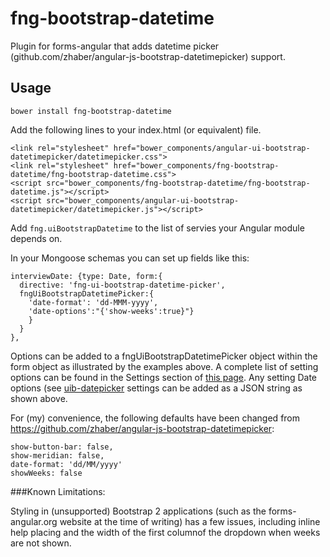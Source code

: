 # fng-bootstrap-datetime

Plugin for forms-angular that adds datetime picker (github.com/zhaber/angular-js-bootstrap-datetimepicker) support.

## Usage

    bower install fng-bootstrap-datetime

Add the following lines to your index.html (or equivalent) file.

    <link rel="stylesheet" href="bower_components/angular-ui-bootstrap-datetimepicker/datetimepicker.css">
    <link rel="stylesheet" href="bower_components/fng-bootstrap-datetime/fng-bootstrap-datetime.css">
    <script src="bower_components/fng-bootstrap-datetime/fng-bootstrap-datetime.js"></script>
    <script src="bower_components/angular-ui-bootstrap-datetimepicker/datetimepicker.js"></script>

Add `fng.uiBootstrapDatetime` to the list of servies your Angular module depends on. 

In your Mongoose schemas you can set up fields like this:

    interviewDate: {type: Date, form:{
      directive: 'fng-ui-bootstrap-datetime-picker', 
      fngUiBootstrapDatetimePicker:{
        'date-format': 'dd-MMM-yyyy',
        'date-options':"{'show-weeks':true}"}
        }
      }
    },

Options can be added to a fngUiBootstrapDatetimePicker object within the form object as illustrated by the examples above.
A complete list of setting options can be found in the Settings section of [this page](https://github.com/zhaber/angular-js-bootstrap-datetimepicker).  Any setting
Date options (see [uib-datepicker](https://angular-ui.github.io/bootstrap/#!#datepicker) settings can be added as a JSON string as shown above.

For (my) convenience, the following defaults have been changed from https://github.com/zhaber/angular-js-bootstrap-datetimepicker:

    show-button-bar: false, 
    show-meridian: false,
    date-format: 'dd/MM/yyyy'
    showWeeks: false

###Known Limitations:

Styling in (unsupported) Bootstrap 2 applications (such as the forms-angular.org website at the time of writing) has a few issues,
including inline help placing and the width of the first columnof the dropdown when weeks are not shown. 